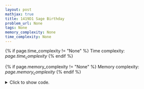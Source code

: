 ```yaml
---
layout: post
mathjax: true
title: 1419D1 Sage Birthday
problem_url: None
tags: None
memory_complexity: None
time_complexity: None
---
```




{% if page.time_complexity != "None" %}
Time complexity: ${{ page.time_complexity }}$
{% endif %}

{% if page.memory_complexity != "None" %}
Memory complexity: ${{ page.memory_complexity }}$
{% endif %}

<details>
<summary>
<p style="display:inline">Click to show code.</p>
</summary>
```cpp
{% raw %}
using namespace std;
using ll = long long;
using ii = pair<int, int>;
using vi = vector<int>;
int main(void)
{
    int n;
    cin >> n;
    vi a(n);
    for (auto &ai : a)
        cin >> ai;
    sort(a.begin(), a.end(), greater<int>());
    vi ans(n);
    ans[0] = a[0];
    for (int i = 1; i < n; i += 2)
    {
        ans[i] = a[i];
        if (i + 1 < n)
        {
            ans[i + 1] = a[i + 1];
            swap(ans[i], ans[i + 1]);
        }
    }
    cout << (n - 1) / 2 << endl;
    for (auto x : ans)
        cout << x << " ";
    cout << endl;
    return 0;
}

{% endraw %}
```
</details>

